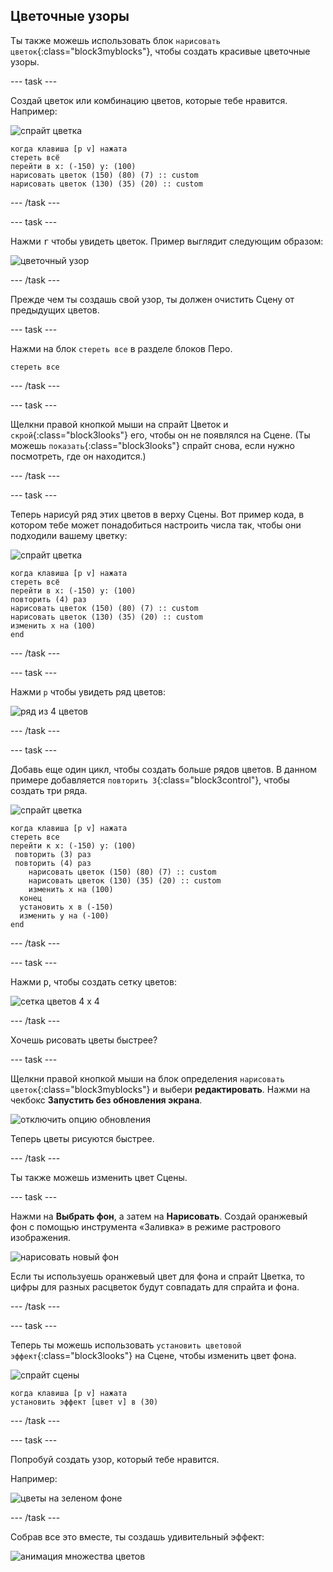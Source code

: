 ## Цветочные узоры

Ты также можешь использовать блок `нарисовать цветок`{:class="block3myblocks"}, чтобы создать красивые цветочные узоры.

--- task ---

Создай цветок или комбинацию цветов, которые тебе нравится. Например:

![спрайт цветка](images/flower-sprite.png)

```blocks3
когда клавиша [p v] нажата
стереть всё
перейти в x: (-150) y: (100)
нарисовать цветок (150) (80) (7) :: custom 
нарисовать цветок (130) (35) (20) :: custom
```

--- /task ---

--- task ---

Нажми <kbd>r</kbd> чтобы увидеть цветок. Пример выглядит следующим образом:

![цветочный узор](images/flower-for-pattern-example.png)

--- /task ---

Прежде чем ты создашь свой узор, ты должен очистить Сцену от предыдущих цветов.

--- task ---

Нажми на блок `стереть все` в разделе блоков Перо.

```blocks3
стереть все
```

--- /task ---

--- task ---

Щелкни правой кнопкой мыши на спрайт Цветок и `скрой`{:class="block3looks"} его, чтобы он не появлялся на Сцене. (Ты можешь `показать`{:class="block3looks"} спрайт снова, если нужно посмотреть, где он находится.)

--- /task ---

--- task ---

Теперь нарисуй ряд этих цветов в верху Сцены. Вот пример кода, в котором тебе может понадобиться настроить числа так, чтобы они подходили вашему цветку:

![спрайт цветка](images/flower-sprite.png)

```blocks3
когда клавиша [p v] нажата
стереть всё
перейти в x: (-150) y: (100)
повторить (4) раз
нарисовать цветок (150) (80) (7) :: custom
нарисовать цветок (130) (35) (20) :: custom
изменить x на (100)
end
```

--- /task ---

--- task ---

Нажми `p` чтобы увидеть ряд цветов:

![ряд из 4 цветов](images/flower-pattern-row-example.png)

--- /task ---

--- task ---

Добавь еще один цикл, чтобы создать больше рядов цветов. В данном примере добавляется `повторить 3`{:class="block3control"}, чтобы создать три ряда.

![спрайт цветка](images/flower-sprite.png)

```blocks3
когда клавиша [p v] нажата
стереть все
перейти к x: (-150) y: (100)
 повторить (3) раз
 повторить (4) раз
    нарисовать цветок (150) (80) (7) :: custom
    нарисовать цветок (130) (35) (20) :: custom
    изменить x на (100)
  конец
  установить x в (-150)
  изменить y на (-100)
end
```

--- /task ---

--- task ---

Нажми <kbd>p</kbd>, чтобы создать сетку цветов:

![сетка цветов 4 х 4](images/flower-pattern-rows-example.png)

--- /task ---

Хочешь рисовать цветы быстрее?

--- task ---

Щелкни правой кнопкой мыши на блок определения `нарисовать цветок`{:class="block3myblocks"} и выбери **редактировать**. Нажми на чекбокс **Запустить без обновления экрана**.

![отключить опцию обновления](images/flower-no-refresh.png)

Теперь цветы рисуются быстрее.

--- /task ---

Ты также можешь изменить цвет Сцены.

--- task ---

Нажми на **Выбрать фон**, а затем на **Нарисовать**. Создай оранжевый фон с помощью инструмента «Заливка» в режиме растрового изображения.

![нарисовать новый фон](images/flower-orange-backdrop.png)

Если ты используешь оранжевый цвет для фона и спрайт Цветка, то цифры для разных расцветок будут совпадать для спрайта и фона.

--- /task ---

--- task ---

Теперь ты можешь использовать `установить цветовой эффект`{:class="block3looks"} на Сцене, чтобы изменить цвет фона.

![спрайт сцены](images/stage-sprite.png)

```blocks3
когда клавиша [p v] нажата
установить эффект [цвет v] в (30)
```

--- /task ---

--- task ---

Попробуй создать узор, который тебе нравится.

Например:

![цветы на зеленом фоне](images/flower-pattern-background.png)

--- /task ---

Собрав все это вместе, ты создашь удивительный эффект:

![анимация множества цветов](images/flower-gen-example.gif)